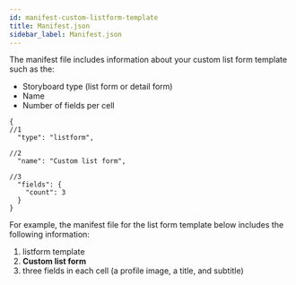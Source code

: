 ```yaml
---
id: manifest-custom-listform-template
title: Manifest.json
sidebar_label: Manifest.json
---
```



The manifest file includes information about your custom list form template such as the:
* Storyboard type (list form or detail form)
* Name 
* Number of fields per cell


```
{
//1
  "type": "listform",

//2
  "name": "Custom list form",

//3
  "fields": {
    "count": 3
  }
}
```


For example, the manifest file for the list form template below includes the following information:
1. listform template
2.  **Custom list form**
3. three fields in each cell (a profile image, a title, and subtitle)
